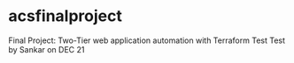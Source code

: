 # acsfinalproject
Final Project: Two-Tier web application automation with Terraform
Test
Test by Sankar on DEC 21
